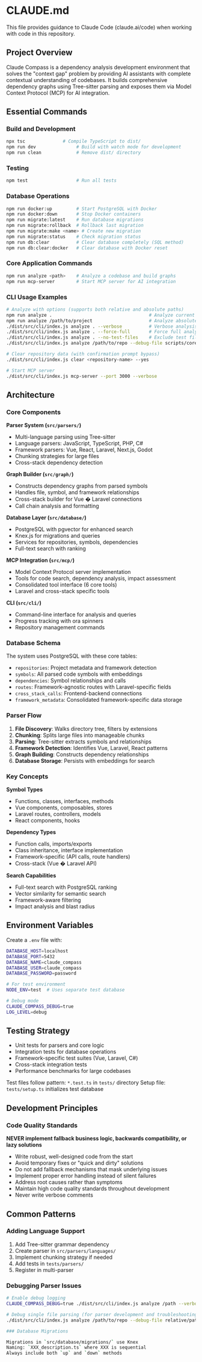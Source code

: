 # CLAUDE.md

This file provides guidance to Claude Code (claude.ai/code) when working with code in this repository.

## Project Overview

Claude Compass is a dependency analysis development environment that solves the "context gap" problem by providing AI assistants with complete contextual understanding of codebases. It builds comprehensive dependency graphs using Tree-sitter parsing and exposes them via Model Context Protocol (MCP) for AI integration.

## Essential Commands

### Build and Development

```bash
npx tsc              # Compile TypeScript to dist/
npm run dev               # Build with watch mode for development
npm run clean             # Remove dist/ directory
```

### Testing

```bash
npm test                  # Run all tests
```

### Database Operations

```bash
npm run docker:up         # Start PostgreSQL with Docker
npm run docker:down       # Stop Docker containers
npm run migrate:latest    # Run database migrations
npm run migrate:rollback  # Rollback last migration
npm run migrate:make <name> # Create new migration
npm run migrate:status    # Check migration status
npm run db:clear          # Clear database completely (SQL method)
npm run db:clear:docker   # Clear database with Docker reset
```

### Core Application Commands

```bash
npm run analyze <path>    # Analyze a codebase and build graphs
npm run mcp-server        # Start MCP server for AI integration
```

### CLI Usage Examples

```bash
# Analyze with options (supports both relative and absolute paths)
npm run analyze .                                    # Analyze current directory
npm run analyze /path/to/project                     # Analyze absolute path
./dist/src/cli/index.js analyze . --verbose          # Verbose analysis
./dist/src/cli/index.js analyze . --force-full       # Force full analysis (clears existing data)
./dist/src/cli/index.js analyze . --no-test-files    # Exclude test files
./dist/src/cli/index.js analyze /path/to/repo --debug-file scripts/core/managers/CardManager.cs --verbose  # Debug single file parsing

# Clear repository data (with confirmation prompt bypass)
./dist/src/cli/index.js clear <repository-name> --yes

# Start MCP server
./dist/src/cli/index.js mcp-server --port 3000 --verbose
```

## Architecture

### Core Components

**Parser System (`src/parsers/`)**

- Multi-language parsing using Tree-sitter
- Language parsers: JavaScript, TypeScript, PHP, C#
- Framework parsers: Vue, React, Laravel, Next.js, Godot
- Chunking strategies for large files
- Cross-stack dependency detection

**Graph Builder (`src/graph/`)**

- Constructs dependency graphs from parsed symbols
- Handles file, symbol, and framework relationships
- Cross-stack builder for Vue � Laravel connections
- Call chain analysis and formatting

**Database Layer (`src/database/`)**

- PostgreSQL with pgvector for enhanced search
- Knex.js for migrations and queries
- Services for repositories, symbols, dependencies
- Full-text search with ranking

**MCP Integration (`src/mcp/`)**

- Model Context Protocol server implementation
- Tools for code search, dependency analysis, impact assessment
- Consolidated tool interface (6 core tools)
- Laravel and cross-stack specific tools

**CLI (`src/cli/`)**

- Command-line interface for analysis and queries
- Progress tracking with ora spinners
- Repository management commands

### Database Schema

The system uses PostgreSQL with these core tables:

- `repositories`: Project metadata and framework detection
- `symbols`: All parsed code symbols with embeddings
- `dependencies`: Symbol relationships and calls
- `routes`: Framework-agnostic routes with Laravel-specific fields
- `cross_stack_calls`: Frontend-backend connections
- `framework_metadata`: Consolidated framework-specific data storage

### Parser Flow

1. **File Discovery**: Walks directory tree, filters by extensions
2. **Chunking**: Splits large files into manageable chunks
3. **Parsing**: Tree-sitter extracts symbols and relationships
4. **Framework Detection**: Identifies Vue, Laravel, React patterns
5. **Graph Building**: Constructs dependency relationships
6. **Database Storage**: Persists with embeddings for search

### Key Concepts

**Symbol Types**

- Functions, classes, interfaces, methods
- Vue components, composables, stores
- Laravel routes, controllers, models
- React components, hooks

**Dependency Types**

- Function calls, imports/exports
- Class inheritance, interface implementation
- Framework-specific (API calls, route handlers)
- Cross-stack (Vue � Laravel API)

**Search Capabilities**

- Full-text search with PostgreSQL ranking
- Vector similarity for semantic search
- Framework-aware filtering
- Impact analysis and blast radius

## Environment Variables

Create a `.env` file with:

```bash
DATABASE_HOST=localhost
DATABASE_PORT=5432
DATABASE_NAME=claude_compass
DATABASE_USER=claude_compass
DATABASE_PASSWORD=password

# For test environment
NODE_ENV=test  # Uses separate test database

# Debug mode
CLAUDE_COMPASS_DEBUG=true
LOG_LEVEL=debug
```

## Testing Strategy

- Unit tests for parsers and core logic
- Integration tests for database operations
- Framework-specific test suites (Vue, Laravel, C#)
- Cross-stack integration tests
- Performance benchmarks for large codebases

Test files follow pattern: `*.test.ts` in `tests/` directory
Setup file: `tests/setup.ts` initializes test database

## Development Principles

### Code Quality Standards

**NEVER implement fallback business logic, backwards compatibility, or lazy solutions**

- Write robust, well-designed code from the start
- Avoid temporary fixes or "quick and dirty" solutions
- Do not add fallback mechanisms that mask underlying issues
- Implement proper error handling instead of silent failures
- Address root causes rather than symptoms
- Maintain high code quality standards throughout development
- Never write verbose comments

## Common Patterns

### Adding Language Support

1. Add Tree-sitter grammar dependency
2. Create parser in `src/parsers/languages/`
3. Implement chunking strategy if needed
4. Add tests in `tests/parsers/`
5. Register in multi-parser

### Debugging Parser Issues

```bash
# Enable debug logging
CLAUDE_COMPASS_DEBUG=true ./dist/src/cli/index.js analyze /path --verbose

# Debug single file parsing (for parser development and troubleshooting)
./dist/src/cli/index.js analyze /path/to/repo --debug-file relative/path/to/file.cs --verbose

### Database Migrations

Migrations in `src/database/migrations/` use Knex
Naming: `XXX_description.ts` where XXX is sequential
Always include both `up` and `down` methods
```
